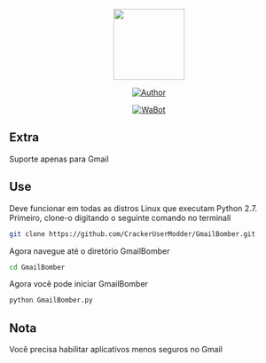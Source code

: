 <p align="center">
<img src="https://avatars3.githubusercontent.com/u/76885683?s=460&u=f658d2e3deece586be8f19667a6ff6227b6ee8a3&v=4" width="128" height="128"/>
</p>
<p align="center">
<a href="https://github.com/CrackerUserModder"><img title="Author" src="https://img.shields.io/badge/Autor-Poxa'h Lilith-red.svg?style=for-the-badge&logo=github"></a>
</p>
<p align="center">
<a href="#"><img title="WaBot" src="https://img.shields.io/badge/Whatsapp Bot-red?colorA=%23ff1a1a&colorB=%23017e40&style=for-the-badge"></a>
</p>


## Extra
Suporte apenas para Gmail

## Use
Deve funcionar em todas as distros Linux que executam Python 2.7. Primeiro, clone-o digitando o seguinte comando no terminall
``` bash
git clone https://github.com/CrackerUserModder/GmailBomber.git
```
Agora navegue até o diretório GmailBomber
``` bash
cd GmailBomber
```
Agora você pode iniciar GmailBomber
``` bash
python GmailBomber.py
```
## Nota
Você precisa habilitar aplicativos menos seguros no Gmail

